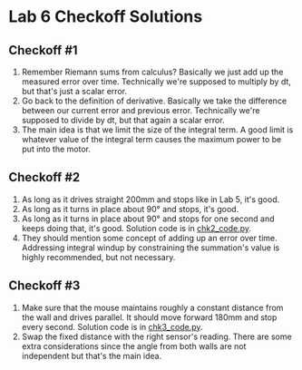# Lab 6 Checkoff Solutions

## Checkoff #1

1. Remember Riemann sums from calculus? Basically we just add up the measured error over time. Technically we're supposed to multiply by dt, but that's just a scalar error.
2. Go back to the definition of derivative. Basically we take the difference between our current error and previous error. Technically we're supposed to divide by dt, but that again a scalar error.
3. The main idea is that we limit the size of the integral term. A good limit is whatever value of the integral term causes the maximum power to be put into the motor.

## Checkoff #2

1. As long as it drives straight 200mm and stops like in Lab 5, it's good.
2. As long as it turns in place about 90° and stops, it's good.
3. As long as it turns in place about 90° and stops for one second and keeps doing that, it's good. Solution code is in [chk2_code.py](chk2_code.py).
4. They should mention some concept of adding up an error over time. Addressing integral windup by constraining the summation's value is highly recommended, but not necessary.

## Checkoff #3

1. Make sure that the mouse maintains roughly a constant distance from the wall and drives parallel. It should move forward 180mm and stop every second. Solution code is in [chk3_code.py](chk3_code.py).
2. Swap the fixed distance with the right sensor's reading. There are some extra considerations since the angle from both walls are not independent but that's the main idea.
